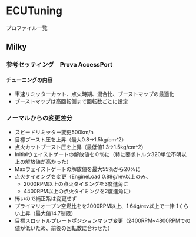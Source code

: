 # ECUTuning

プロファイル一覧

## Milky

### 参考セッティング　Prova AccessPort
#### チューニングの内容
* 車速リミッターカット、点火時期、混合比、ブーストマップの最適化
* ブーストマップは高回転側まで回転数ごとに設定

### ノーマルからの変更差分
* スピードリミッター変更500km/h
* 目標ブースト圧を上昇（最大0.8->1.5kg/cm^2）
* 点火カットブースト圧を上昇（最低値1.3->1.5kg/cm^2）
* Initialウェイストゲートの解放値を０％に（特に要求トルク320単位不明以上の解放値が高かった）
* Maxウェイストゲートの解放値を最大55％から20%に
* 点火タイミングを変更（EngineLoad 0.88g/rev以上のみ、
  * 2000RPM以上の点火タイミングを3度進角に
  * 4400RPM以上の点火タイミングを2度進角に）
* 怖いので補正系は変更せず
* プライマリオープン空燃比をを2000RPM以上、1.64g/rev以上で一律 1くらい上昇（最大値14.7制限）
* 目標スロットルプレートポジションマップ変更（2400RPM~4800RPMでの値が低いため、前後の回転数に合わせた）



